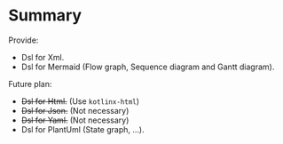 # Summary

Provide:

* Dsl for Xml.
* Dsl for Mermaid (Flow graph, Sequence diagram and Gantt diagram).

Future plan:

* ~~Dsl for Html.~~ (Use `kotlinx-html`)
* ~~Dsl for Json.~~ (Not necessary)
* ~~Dsl for Yaml.~~ (Not necessary)
* Dsl for PlantUml (State graph, ...).
